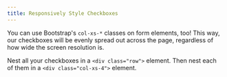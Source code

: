```yaml
---
title: Responsively Style Checkboxes
---
```

You can use Bootstrap's `col-xs-*` classes on form elements, too! This way, our checkboxes will be evenly spread out across the page, regardless of how wide the screen resolution is.

Nest all your checkboxes in a `<div class="row">` element. Then nest each of them in a `<div class="col-xs-4">` element.